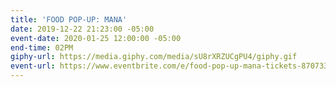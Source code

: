 ```yaml
---
title: 'FOOD POP-UP: MANA'
date: 2019-12-22 21:23:00 -05:00
event-date: 2020-01-25 12:00:00 -05:00
end-time: 02PM
giphy-url: https://media.giphy.com/media/sU8rXRZUCgPU4/giphy.gif
event-url: https://www.eventbrite.com/e/food-pop-up-mana-tickets-87073355751
---
```


